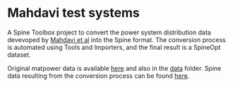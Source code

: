 # Mahdavi test systems

A Spine Toolbox project to convert the power system distribution data devevoped by [Mahdavi et al](https://ieeexplore.ieee.org/document/9565903) into the Spine format. The conversion process is automated using Tools and Importers, and the final result is a SpineOpt dataset.

Original matpower data is available [here](https://figshare.com/articles/dataset/Fifteen_test_systems_as_described_in_Fifteen_Test_Distribution_Systems_Network_Parameters_and_Diagrams_of_Electrical_Structural_/14406128/2) and also in the [data](https://github.com/Energy-Reform/Mahdavi-test-systems/tree/main/data) folder. Spine data resulting from the conversion process can be found [here](https://github.com/Energy-Reform/Mahdavi-test-systems/tree/main/.spinetoolbox/items).
